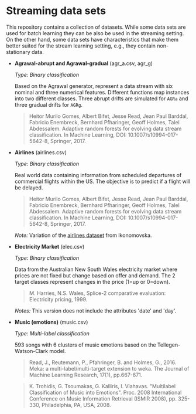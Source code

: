 # Streaming data sets

This repository contains a collection of datasets. While some data sets are used for batch learning they can be also be used in the streaming setting. On the other hand, some data sets have characteristics that make them better suited for the stream learning setting, e.g., they contain non-stationary data.

* **Agrawal-abrupt and Agrawal-gradual** (agr_a.csv, agr_g)

  *Type: Binary classification*
  
  Based on the Agrawal generator, represent a data stream with six nominal and three numerical features. Different functions map instances into two different classes. Three abrupt drifts are simulated for `AGRa` and three gradual drifts for `AGRg`.
  > Heitor Murilo Gomes, Albert Bifet, Jesse Read, Jean Paul Barddal, Fabricio Enembreck, Bernhard Pfharinger, Geoff Holmes, Talel Abdessalem. Adaptive random forests for evolving data stream classification. In Machine Learning, DOI: 10.1007/s10994-017-5642-8, Springer, 2017.

* **Airlines** (airlines.csv)

  *Type: Binary classification*
  
  Real world data containing information from scheduled departures of commercial flights within the US. The objective is to predict if a flight will be delayed.
  > Heitor Murilo Gomes, Albert Bifet, Jesse Read, Jean Paul Barddal, Fabricio Enembreck, Bernhard Pfharinger, Geoff Holmes, Talel Abdessalem. Adaptive random forests for evolving data stream classification. In Machine Learning, DOI: 10.1007/s10994-017-5642-8, Springer, 2017.

  *Note:* Variation of the [airlines dataset](http://kt.ijs.si/elena_ikonomovska/data.html) from Ikonomovska.


* **Electricity Market** (elec.csv)

  *Type: Binary classification*
  
  Data from the Australian New South Wales electricity market where prices are not fixed but change based on offer and demand. The 2 target classes represent changes in the price (1=up or 0=down).
  > M. Harries, N.S. Wales, Splice-2 comparative evaluation: Electricity pricing, 1999.

  *Notes:* This version does not include the attributes 'date' and 'day'.



* **Music (emotions)** (music.csv)

  *Type: Multi-label classification*
  
  593 songs with 6 clusters of music emotions based on the Tellegen-Watson-Clark model.
  > Read, J., Reutemann, P., Pfahringer, B. and Holmes, G., 2016. Meka: a multi-label/multi-target extension to weka. The Journal of Machine Learning Research, 17(1), pp.667-671.
  
  > K. Trohidis, G. Tsoumakas, G. Kalliris, I. Vlahavas. "Multilabel Classification of Music into Emotions". Proc. 2008 International Conference on Music Information Retrieval (ISMIR 2008), pp. 325-330, Philadelphia, PA, USA, 2008.

